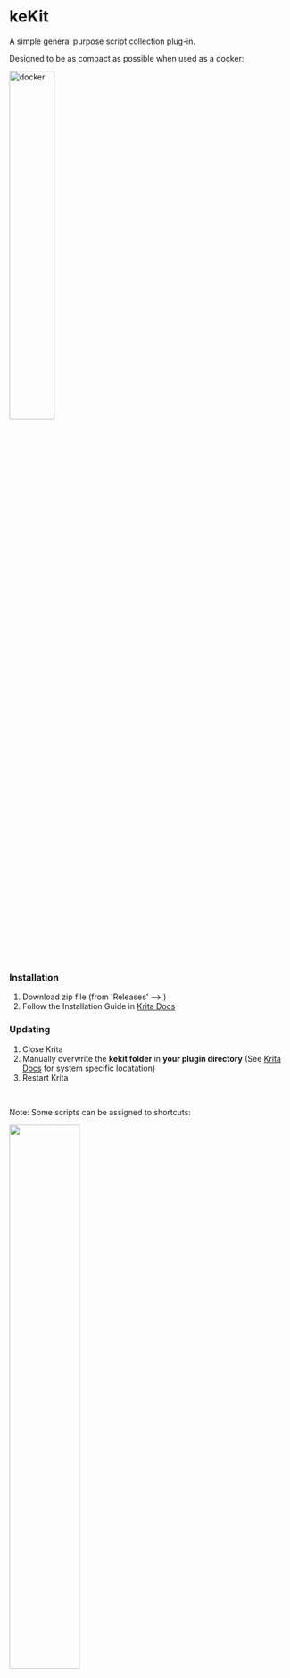 # keKit [](#)  

A simple general purpose script collection plug-in. 

Designed to be as compact as possible when used as a docker:

<img width="40%" alt="docker" src="https://github.com/user-attachments/assets/8d6fc693-c39c-4541-a459-2e6754f34a9e" />

&nbsp;
### Installation [](###)  
1. Download zip file (from 'Releases' --> )
3. Follow the Installation Guide in [Krita Docs](https://docs.krita.org/en/user_manual/python_scripting/install_custom_python_plugin.html#how-to-install-a-python-plugin)
&nbsp;
### Updating [](###)  
1. Close Krita
2. Manually overwrite the **kekit folder** in **your plugin directory** (See [Krita Docs](https://docs.krita.org/en/user_manual/python_scripting/install_custom_python_plugin.html#how-to-install-a-python-plugin) for system specific locatation)
3. Restart Krita
   
&nbsp;

Note: Some scripts can be assigned to shortcuts:

<img width="50%" src="https://github.com/kedepot/keKit-Krita/assets/95410139/017ca795-6f67-4c4d-945c-5725ae1fcefe" />

&nbsp;
&nbsp;
## keKit Scripts: [](###)  

### Center 
Centers the selected/active layer  
Variants:
- H : Centers layer to Horizontal center (only)
- V : Centers layer to Vertical center (only)

&nbsp;
### keGrid
![img_grid](https://github.com/kedepot/keKit-Krita/assets/95410139/a9ae7e37-6be3-446e-8851-a0d492b27419)

Calculates a relative grid (with two subdivisions) based on the document size.  
- Will automatically clear "grid offset" values.
- Relative, but not "dynamic": Requires updating (toggle on/off) if your document size changes.  
- _Some smaller visual glitches may occur - it is just auto-calculating the regular fixed grid._

Options:
- **Snap**: Also toggles snapping on/off  
  _Note: <ins>Kritas layer snapping only uses **the mouse pointer**</ins>_  
         _A layer bounding box (or center) based grid snapping solution does not exist afaict_
- **3rd**: Uses Rule of Thirds instead for quad grid layout

&nbsp; 
### Batch
![img_batchexport](https://github.com/kedepot/keKit-Krita/assets/95410139/8bb6f406-a491-496a-8bb8-ada4a6a5e70b)

- Batch-exports paint, group, clone & vector **layers**, **set to visible**, from the current active document.
- Automatically creates a sub directory for the exports based on the document name & location
    - The document needs to be **saved** before the batch operation
- Visible **root** layers & groups that are named 'Fx', 'Background', "fg" or "bg" are **excluded**:
    - Useful for processing different groups with the *same effects* and/or *backdrop* (for example)
    - Capitalization indifferent - any style will work: fx, FX, Fx etc.

Options:
- **JPG**: keBatch uses JPG instead of PNG.
- Format Defaults: (override in ke_batch.py if needed)
  - PNG: Alpha, Level 0/Uncompressed. *For maximum speed now - [oxipng](https://github.com/oxipng/oxipng) (or [pngcrush](https://en.wikipedia.org/wiki/Pngcrush)) later*
  - JPG: 85%. *For WIP & quality insensitive use-cases*
    
#### BET
Batch Export Textures - a PBR game/vfx-ish texture export workflow:
  - Exports will be placed in the same dir as the doc (**not** in a generated sub-dir as Batch above)
  - Layers/groups named "b","d","r","m","ao","e","bump", "disp", "displacement", "roughness", "rough", "metal", "metallic", "emissive", or "mask",
    will be exported as **8-bit grayscale**
  - All others (such as "c" or "n") will be exported as **8-bit RGB**.
  - The layers/groups will use the document name as basename and add the the layer/group names as suffixes. E.g: "concrete01.kra" exports becomes "concrete01_c", "concrete01_r" etc. (if the layers are named "c" and "r")
  - Note: The export will autosave (saved doc must be latest, far less annoying than to forget...)
  - PNG-only. Level 0/Uncompressed. *For maximum speed now - [oxipng](https://github.com/oxipng/oxipng) (or [pngcrush](https://en.wikipedia.org/wiki/Pngcrush)) later*

*Note: Slow - it can take some time in big documents with a lot groups*

&nbsp;
### Half & Double
Scale selected layer 50% or 200%

&nbsp;
### Fit Bounds
Stretches selected layer to fit the document bounds  
Option:
- **Aspect**: Fit Bounds maintains aspect ratio of the layer

&nbsp;
### Transform Method
Choose preferred pixel transform processing method for Half, Double & Fit Bounds etc.
- Mitchell, Lanczos3 etc.

&nbsp;
### Average Color (AVG)
[![VIDEO DEMO](https://github.com/user-attachments/assets/471338e5-993b-49d3-b709-243bbfb6964f)][vid_avg]

[vid_avg]: https://github.com/kedepot/keKit-Krita/assets/95410139/984bff2e-867f-4d89-aca9-87c1fb493fff

Set selection (or entire layer, if you have no selection) to the average color of all the pixels.  
Ignores color from transparent pixels - for a better/expected average
- (F) Option:
  - FAST: (On) Limited pixel sample size for substantial speed increase (any image size)
  - ACCURATE: (Off) Process every single pixel for more accurate result (*Very* slow on large selections/images)  


&nbsp;
### chPack (RGBA Channel Packing)
![2023-10-23_16-51-23](https://github.com/kedepot/keKit-Krita/assets/95410139/e837f3d1-ee43-4093-9f3c-37b062778b28)

Automates Channel-packing 3-4 layers into a single image using the RGBA channels.  
Often used in real-time 3D. ['Splat-maps'](https://en.wikipedia.org/wiki/Texture_splatting) or ['ORM Textures'](https://docs.godotengine.org/en/stable/tutorials/3d/standard_material_3d.html) for example. 

- The "New" option toggled will create a new document for the setup
   
**To Export RGB (No Alpha Channel)**:
- Select 3 layers - **Select one by one in intended RGB order**
- Run **chPack** & the selected layers will be arranged in a group, prepared for export
- Export/save as usual  
  
**To Export RGBA**:  
The standard Krita PNG Export will erase data in the RGB channels when using Alpha.  
Instead, Kritas ["Split-Alpha"](https://docs.krita.org/en/reference_manual/layers_and_masks/split_alpha.html) feature is used for full RGBA channel export:  

- Select 4 Layers - in RGBA selection order
- Run **chPack** & the selected layers will be arranged in a group, prepared for export
- Use RMB on the created Group Transparency Mask (as the "Alpha Channel") and use *Split-Alpha / Save as Merged*


&nbsp;
### Tile
![kekit_krita_tile](https://github.com/user-attachments/assets/a017467a-b1aa-4fc5-a56a-061052863dc4)
Scales, duplicates and places 4 tiles (copies) of the selected layer to fit the image bounds 
- Make sure the layer is trimmed to image size!


&nbsp;
### Seamless Tiling (ST)
[![VIDEO DEMO](https://github.com/user-attachments/assets/d4d83bed-9656-459c-a57e-9c5952a090ff)][vid_st]

[vid_st]: https://github.com/user-attachments/assets/d4d83bed-9656-459c-a57e-9c5952a090ff

Simple 'cross-offset' seamless tiling - creates a group of masked layers.
- This is a very simple method, do not expect every case to work well 
- The mask is a regular PNG included in keKit, adjust to your liking if needed
- Tip: Tweak with Kritas Wrap-around mode.


&nbsp;
### Feedback: [](###)
Right here. Leave messages (with appropriate tags & description) in Issues tab at the top!

Alternatively, check the [keKit thread](https://krita-artists.org/t/kekit-for-krita/74504) on the krita-artists.org forum.
